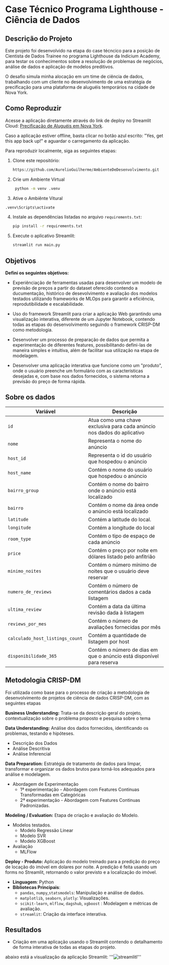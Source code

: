 # Case Técnico Programa Lighthouse - Ciência de Dados


## Descrição do Projeto
Este projeto foi desenvolvido na etapa do case técncico para a posição de Cientista de Dados Trainee no programa Lighthouse da Indicium Academy, para testar os conhecimentos sobre a resolução de problemas de negócios, análise de dados e aplicação de modelos preditivos.

O desafio simula minha alocação em um time de ciência de dados, trabalhando com um cliente no desenvolvimento de uma estratégia de precificação para uma plataforma de aluguéis temporários na cidade de Nova York.


## Como Reproduzir
 Acesse a aplicação diretamente através do link de deploy no Streamlit Cloud: [Precificação de Aluguéis em Nova York](https://lh-cd-aurelioguilherme.streamlit.app/).

 Caso a aplicação estiver offline, basta clicar no botão azul escrito: "Yes, get this app back up!" e aguardar o carregamento da aplicação.

 Para reproduzir localmente, siga as seguintes etapas:

1. Clone este repositório:
   ```bash
   https://github.com/AurelioGuilherme/AmbienteDeDesenvolvimento.git
   ```

2. Crie um Ambiente Virtual

   ```bash
    python -m venv .venv
   ```
3. Ative o Ambiênte Vitural
  ```bash
  .venv\Scripts\activate
  ```

4. Instale as dependências listadas no arquivo `requirements.txt`:
   ```bash
   pip install -r requirements.txt
   ```
5. Execute o aplicativo Streamlit:
   ```bash
   streamlit run main.py
   ```
 

## Objetivos

**Defini os seguintes objetivos:**

- Experiênciação de ferramentas usadas para desenvolver um modelo de previsão de preços a partir do dataset oferecido contendo a ducumentação, histórico de desevolvimento e avaliação dos modelos testados utilizando frameworks de MLOps para garantir a eficiência, reprodutibilidade e escalabilidade.

- Uso do framework Streamlit para criar a aplicação Web garantindo uma visualização interativa, diferente de um Jupyter Notebook, contendo todas as etapas do desenvolvimento seguindo o framework CRISP-DM como metodologia.

- Desenvolver um processo de preparação de dados que permita a experimentação de diferentes features, possibilitando defini-las de maneira simples e intuitiva, além de facilitar sua utilização na etapa de modelagem.

- Desenvolver uma aplicação interativa que funcione como um "produto", onde o usuário preenche um formulário com as características desejadas e, com base nos dados fornecidos, o sistema retorna a previsão do preço de forma rápida.

## Sobre os dados
| **Variável**            | **Descrição**                                                                               |
|-------------------------|---------------------------------------------------------------------------------------------|
| `id`                    | Atua como uma chave exclusiva para cada anúncio nos dados do aplicativo                     |
| `nome`                  | Representa o nome do anúncio                                                                |
| `host_id`               | Representa o id do usuário que hospedou o anúncio                                           |
| `host_name`             | Contém o nome do usuário que hospedou o anúncio                                             |
| `bairro_group `         | Contém o nome do bairro onde o anúncio está localizado                                      |
| `bairro `               |  Contém o nome da área onde o anúncio está localizado                                       |
| `latitude`              | Contém a latitude do local.                                                                 |
| `longitude`             | Contém a longitude do local                                                                 |
| `room_type`             | Contém o tipo de espaço de cada anúncio                                                     |
| `price`                 | Contém o preço por noite em dólares listado pelo anfitrião                                  |
| `minimo_noites `        | Contém o número mínimo de noites que o usuário deve reservar                                |
| `numero_de_reviews `    | Contém o número de comentários dados a cada listagem                                        |
| `ultima_review `        | Contém a data da última revisão dada à listagem                                             |
| `reviews_por_mes`       | Contém o número de avaliações fornecidas por mês                                            |
| `calculado_host_listings_count ` | Contém a quantidade de listagem por host                                           |
| `disponibilidade_365 `  | Contém o número de dias em que o anúncio está disponível para reserva                       |


## Metodologia CRISP-DM
Foi utilizada como base para o processo de criação a metodologia de desenvolvimento de projetos de ciência de dados CRISP-DM, com as seguintes etapas

**Business Understanding:**
Trata-se da descrição geral do projeto, contextualização sobre o problema proposto e pesquisa sobre o tema

**Data Understanding:**
Análise dos dados fornecidos, identificando os problemas, testando e hipóteses.
- Descrição dos Dados
- Análise Descritiva
- Análise Inferencial

**Data Preparation:**
Estratégia de tratamento de dados para limpar, transformar e organizar os dados brutos para torná-los adequados para análise e modelagem.
- Abordagem de Experimentação
  - 1ª experimentação - Abordagem com Features Continuas Transformadas em Categóricas
  - 2ª experimentação - Abordagem com Features Continuas Padronizadas.

**Modeling / Evaluation:** 
Etapa de criação e avaliação do Modelo.
- Modelos testados.
  - Modelo Regressão Linear
  - Modelo SVR
  - Modelo XGBoost
- Avaliação
  - MLFlow

**Deploy - Produto:**
Aplicação do modelo treinado para a predição do preço de locação do imóvel em dolares por noite.
A predição é feita usando um forms no Streamlit, retornando o valor previsto e a localização do imóvel.


- **Linguagem**: Python
- **Bibliotecas Principais**:
  - `pandas`, `numpy`,`statsmodels`: Manipulação e análise de dados.
  - `matplotlib`, `seaborn`, `plotly`: Visualizações.
  - `scikit-learn`, `mlflow`, `dagshub`, `xgboost` : Modelagem e métricas de avaliação.
  - `streamlit`: Criação da interface interativa.

## Resultados
- Criação em uma aplicação usando o Streamlit contendo o detalhamento de forma interativa de todas as etapas do projeto.

abaixo está a visualização da aplicação Streamlit:
'''![streamlitl](streamlit.png)'''


  
